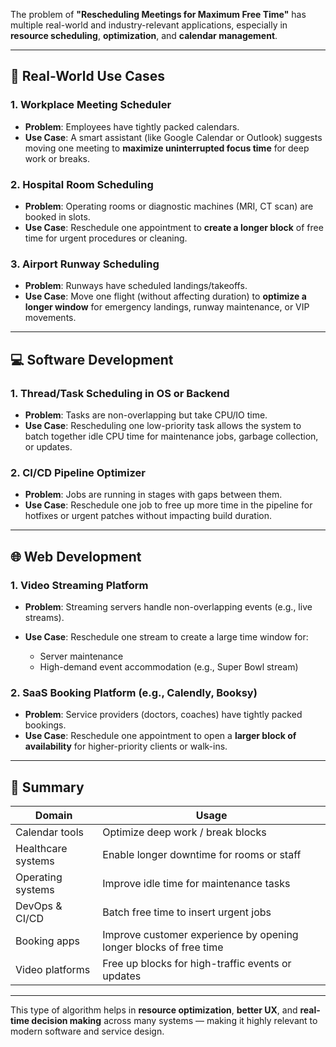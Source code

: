 The problem of **"Rescheduling Meetings for Maximum Free Time"** has multiple real-world and industry-relevant applications, especially in **resource scheduling**, **optimization**, and **calendar management**.

---

## 🧠 Real-World Use Cases

### 1. **Workplace Meeting Scheduler**

* **Problem**: Employees have tightly packed calendars.
* **Use Case**: A smart assistant (like Google Calendar or Outlook) suggests moving one meeting to **maximize uninterrupted focus time** for deep work or breaks.

### 2. **Hospital Room Scheduling**

* **Problem**: Operating rooms or diagnostic machines (MRI, CT scan) are booked in slots.
* **Use Case**: Reschedule one appointment to **create a longer block** of free time for urgent procedures or cleaning.

### 3. **Airport Runway Scheduling**

* **Problem**: Runways have scheduled landings/takeoffs.
* **Use Case**: Move one flight (without affecting duration) to **optimize a longer window** for emergency landings, runway maintenance, or VIP movements.

---

## 💻 Software Development

### 1. **Thread/Task Scheduling in OS or Backend**

* **Problem**: Tasks are non-overlapping but take CPU/IO time.
* **Use Case**: Rescheduling one low-priority task allows the system to batch together idle CPU time for maintenance jobs, garbage collection, or updates.

### 2. **CI/CD Pipeline Optimizer**

* **Problem**: Jobs are running in stages with gaps between them.
* **Use Case**: Reschedule one job to free up more time in the pipeline for hotfixes or urgent patches without impacting build duration.

---

## 🌐 Web Development

### 1. **Video Streaming Platform**

* **Problem**: Streaming servers handle non-overlapping events (e.g., live streams).
* **Use Case**: Reschedule one stream to create a large time window for:

  * Server maintenance
  * High-demand event accommodation (e.g., Super Bowl stream)

### 2. **SaaS Booking Platform (e.g., Calendly, Booksy)**

* **Problem**: Service providers (doctors, coaches) have tightly packed bookings.
* **Use Case**: Reschedule one appointment to open a **larger block of availability** for higher-priority clients or walk-ins.

---

## 🔧 Summary

| Domain             | Usage                                                             |
| ------------------ | ----------------------------------------------------------------- |
| Calendar tools     | Optimize deep work / break blocks                                 |
| Healthcare systems | Enable longer downtime for rooms or staff                         |
| Operating systems  | Improve idle time for maintenance tasks                           |
| DevOps & CI/CD     | Batch free time to insert urgent jobs                             |
| Booking apps       | Improve customer experience by opening longer blocks of free time |
| Video platforms    | Free up blocks for high-traffic events or updates                 |

---

This type of algorithm helps in **resource optimization**, **better UX**, and **real-time decision making** across many systems — making it highly relevant to modern software and service design.
